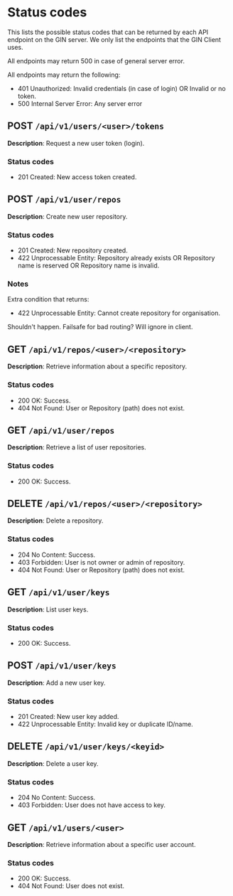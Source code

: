 # Status codes

This lists the possible status codes that can be returned by each API endpoint on the GIN server.
We only list the endpoints that the GIN Client uses.

All endpoints may return 500 in case of general server error.

All endpoints may return the following:

- 401 Unauthorized: Invalid credentials (in case of login) OR Invalid or no token.
- 500 Internal Server Error: Any server error


## POST `/api/v1/users/<user>/tokens`

**Description**: Request a new user token (login).

### Status codes
- 201 Created: New access token created.


## POST `/api/v1/user/repos`

**Description**: Create new user repository.

### Status codes
- 201 Created: New repository created.
- 422 Unprocessable Entity: Repository already exists OR Repository name is reserved OR Repository name is invalid.

### Notes
Extra condition that returns:
- 422 Unprocessable Entity: Cannot create repository for organisation.

Shouldn't happen. Failsafe for bad routing? Will ignore in client.


## GET `/api/v1/repos/<user>/<repository>`

**Description**: Retrieve information about a specific repository.

### Status codes
- 200 OK: Success.
- 404 Not Found: User or Repository (path) does not exist.


## GET `/api/v1/user/repos`

**Description**: Retrieve a list of user repositories.

### Status codes
- 200 OK: Success.


## DELETE `/api/v1/repos/<user>/<repository>`

**Description**: Delete a repository.

### Status codes
- 204 No Content: Success.
- 403 Forbidden: User is not owner or admin of repository.
- 404 Not Found: User or Repository (path) does not exist.


## GET `/api/v1/user/keys`

**Description**: List user keys.

### Status codes
- 200 OK: Success.


## POST `/api/v1/user/keys`

**Description**: Add a new user key.

### Status codes
- 201 Created: New user key added.
- 422 Unprocessable Entity: Invalid key or duplicate ID/name.


## DELETE `/api/v1/user/keys/<keyid>`

**Description**: Delete a user key.

### Status codes
- 204 No Content: Success.
- 403 Forbidden: User does not have access to key.


## GET `/api/v1/users/<user>`

**Description**: Retrieve information about a specific user account.

### Status codes
- 200 OK: Success.
- 404 Not Found: User does not exist.
